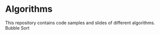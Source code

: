 # Algorithms

This repository contains code samples and slides of different algorithms.
<br /> Bubble Sort
